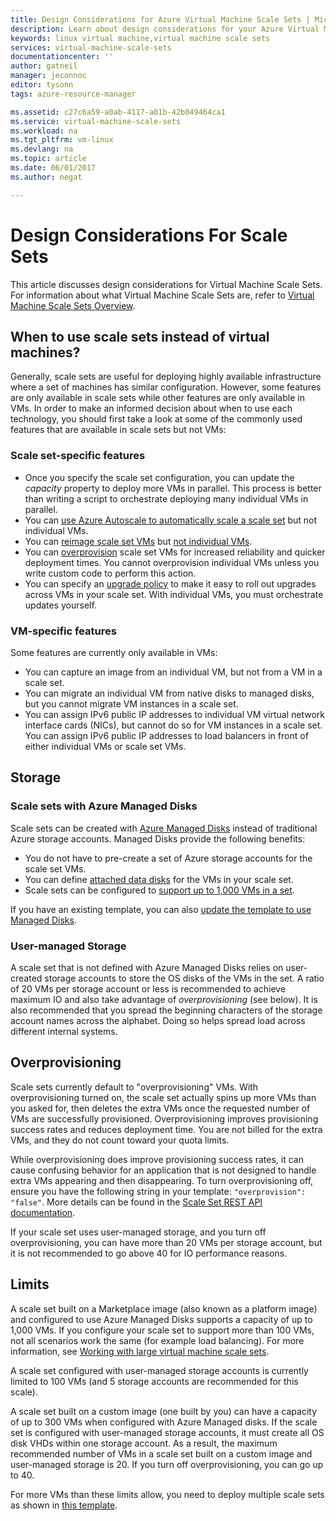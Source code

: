 ```yaml
---
title: Design Considerations for Azure Virtual Machine Scale Sets | Microsoft Docs
description: Learn about design considerations for your Azure Virtual Machine Scale Sets
keywords: linux virtual machine,virtual machine scale sets
services: virtual-machine-scale-sets
documentationcenter: ''
author: gatneil
manager: jeconnoc
editor: tysonn
tags: azure-resource-manager

ms.assetid: c27c6a59-a0ab-4117-a01b-42b049464ca1
ms.service: virtual-machine-scale-sets
ms.workload: na
ms.tgt_pltfrm: vm-linux
ms.devlang: na
ms.topic: article
ms.date: 06/01/2017
ms.author: negat

---
```

# Design Considerations For Scale Sets
This article discusses design considerations for Virtual Machine Scale Sets. For information about what Virtual Machine Scale Sets are, refer to [Virtual Machine Scale Sets Overview](virtual-machine-scale-sets-overview.md).

## When to use scale sets instead of virtual machines?
Generally, scale sets are useful for deploying highly available infrastructure where a set of machines has similar configuration. However, some features are only available in scale sets while other features are only available in VMs. In order to make an informed decision about when to use each technology, you should first take a look at some of the commonly used features that are available in scale sets but not VMs:

### Scale set-specific features

- Once you specify the scale set configuration, you can update the *capacity* property to deploy more VMs in parallel. This process is better than writing a script to orchestrate deploying many individual VMs in parallel.
- You can [use Azure Autoscale to automatically scale a scale set](./virtual-machine-scale-sets-autoscale-overview.md) but not individual VMs.
- You can [reimage scale set VMs](https://docs.microsoft.com/en-us/rest/api/compute/virtualmachinescalesets/reimage) but [not individual VMs](https://docs.microsoft.com/rest/api/compute/virtualmachines).
- You can [overprovision](./virtual-machine-scale-sets-design-overview.md) scale set VMs for increased reliability and quicker deployment times. You cannot overprovision individual VMs unless you write custom code to perform this action.
- You can specify an [upgrade policy](./virtual-machine-scale-sets-upgrade-scale-set.md) to make it easy to roll out upgrades across VMs in your scale set. With individual VMs, you must orchestrate updates yourself.

### VM-specific features

Some features are currently only available in VMs:

- You can capture an image from an individual VM, but not from a VM in a scale set.
- You can migrate an individual VM from native disks to managed disks, but you cannot migrate VM instances in a scale set.
- You can assign IPv6 public IP addresses to individual VM virtual network interface cards (NICs), but cannot do so for VM instances in a scale set. You can assign IPv6 public IP addresses to load balancers in front of either individual VMs or scale set VMs.

## Storage

### Scale sets with Azure Managed Disks
Scale sets can be created with [Azure Managed Disks](../virtual-machines/windows/managed-disks-overview.md) instead of traditional Azure storage accounts. Managed Disks provide the following benefits:
- You do not have to pre-create a set of Azure storage accounts for the scale set VMs.
- You can define [attached data disks](virtual-machine-scale-sets-attached-disks.md) for the VMs in your scale set.
- Scale sets can be configured to [support up to 1,000 VMs in a set](virtual-machine-scale-sets-placement-groups.md). 

If you have an existing template, you can also [update the template to use Managed Disks](virtual-machine-scale-sets-convert-template-to-md.md).

### User-managed Storage
A scale set that is not defined with Azure Managed Disks relies on user-created storage accounts to store the OS disks of the VMs in the set. A ratio of 20 VMs per storage account or less is recommended to achieve maximum IO and also take advantage of _overprovisioning_ (see below). It is also recommended that you spread the beginning characters of the storage account names across the alphabet. Doing so helps spread load across different internal systems. 


## Overprovisioning
Scale sets currently default to "overprovisioning" VMs. With overprovisioning turned on, the scale set actually spins up more VMs than you asked for, then deletes the extra VMs once the requested number of VMs are successfully provisioned. Overprovisioning improves provisioning success rates and reduces deployment time. You are not billed for the extra VMs, and they do not count toward your quota limits.

While overprovisioning does improve provisioning success rates, it can cause confusing behavior for an application that is not designed to handle extra VMs appearing and then disappearing. To turn overprovisioning off, ensure you have the following string in your template: `"overprovision": "false"`. More details can be found in the [Scale Set REST API documentation](/rest/api/virtualmachinescalesets/create-or-update-a-set).

If your scale set uses user-managed storage, and you turn off overprovisioning, you can have more than 20 VMs per storage account, but it is not recommended to go above 40 for IO performance reasons. 

## Limits
A scale set built on a Marketplace image (also known as a platform image) and configured to use Azure Managed Disks supports a capacity of up to 1,000 VMs. If you configure your scale set to support more than 100 VMs, not all scenarios work the same (for example load balancing). For more information, see [Working with large virtual machine scale sets](virtual-machine-scale-sets-placement-groups.md). 

A scale set configured with user-managed storage accounts is currently limited to 100 VMs (and 5 storage accounts are recommended for this scale).

A scale set built on a custom image (one built by you) can have a capacity of up to 300 VMs when configured with Azure Managed disks. If the scale set is configured with user-managed storage accounts, it must create all OS disk VHDs within one storage account. As a result, the maximum recommended number of VMs in a scale set built on a custom image and user-managed storage is 20. If you turn off overprovisioning, you can go up to 40.

For more VMs than these limits allow, you need to deploy multiple scale sets as shown in [this template](https://github.com/Azure/azure-quickstart-templates/tree/master/301-custom-images-at-scale).

